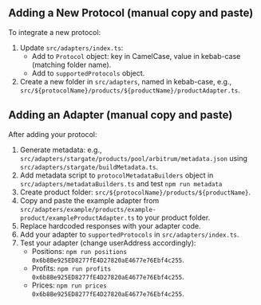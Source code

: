 ## Adding a New Protocol (manual copy and paste)

To integrate a new protocol:

1. Update `src/adapters/index.ts`:
   - Add to `Protocol` object: key in CamelCase, value in kebab-case (matching folder name).
   - Add to `supportedProtocols` object.
2. Create a new folder in `src/adapters`, named in kebab-case, e.g., `src/${protocolName}/products/${productName}/productAdapter.ts`.

## Adding an Adapter (manual copy and paste)

After adding your protocol:

1. Generate metadata: e.g., `src/adapters/stargate/products/pool/arbitrum/metadata.json` using `src/adapters/stargate/buildMetadata.ts`.
2. Add metadata script to `protocolMetadataBuilders` object in `src/adapters/metadataBuilders.ts` and test `npm run metadata`
3. Create product folder: `src/${protocolName}/products/${productName}`.
4. Copy and paste the example adapter from `src/adapters/example/products/example-product/exampleProductAdapter.ts` to your product folder.
5. Replace hardcoded responses with your adapter code.
6. Add your adapter to `supportedProtocols` in `src/adapters/index.ts`.
7. Test your adapter (change userAddress accordingly):
   - Positions: `npm run positions 0x6b8Be925ED8277fE4D27820aE4677e76Ebf4c255`.
   - Profits: `npm run profits 0x6b8Be925ED8277fE4D27820aE4677e76Ebf4c255`.
   - Prices: `npm run prices 0x6b8Be925ED8277fE4D27820aE4677e76Ebf4c255`.
